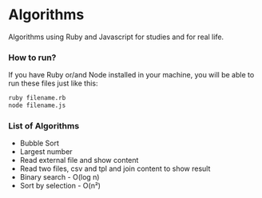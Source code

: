 # Algorithms

Algorithms using Ruby and Javascript for studies and for real life.

### How to run?

If you have Ruby or/and Node installed in your machine, you will be able to run
these files just like this:

```sh
ruby filename.rb
node filename.js
```

### List of Algorithms

- Bubble Sort
- Largest number
- Read external file and show content
- Read two files, csv and tpl and join content to show result
- Binary search - O(log n)
- Sort by selection - O(n²)
